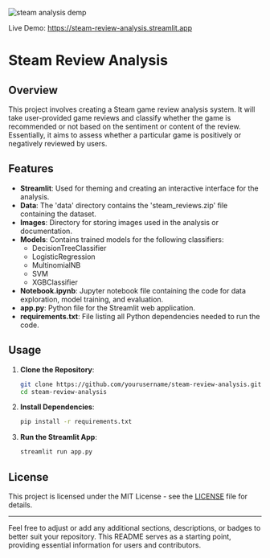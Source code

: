 ![steam analysis demp](https://github.com/SayedShaun/Steam-Review-Analysis/assets/126845316/e85f67fb-2f5f-4fb9-9769-ec0bdbc43aff)

Live Demo: https://steam-review-analysis.streamlit.app
# Steam Review Analysis

## Overview

This project involves creating a Steam game review analysis system. It will take user-provided game reviews and classify whether the game is recommended or not based on the sentiment or content of the review. Essentially, it aims to assess whether a particular game is positively or negatively reviewed by users.

## Features

- **Streamlit**: Used for theming and creating an interactive interface for the analysis.
- **Data**: The 'data' directory contains the 'steam_reviews.zip' file containing the dataset.
- **Images**: Directory for storing images used in the analysis or documentation.
- **Models**: Contains trained models for the following classifiers:
  - DecisionTreeClassifier
  - LogisticRegression
  - MultinomialNB
  - SVM
  - XGBClassifier
- **Notebook.ipynb**: Jupyter notebook file containing the code for data exploration, model training, and evaluation.
- **app.py**: Python file for the Streamlit web application.
- **requirements.txt**: File listing all Python dependencies needed to run the code.

## Usage

1. **Clone the Repository**:

    ```bash
    git clone https://github.com/yourusername/steam-review-analysis.git
    cd steam-review-analysis
    ```

2. **Install Dependencies**:

    ```bash
    pip install -r requirements.txt
    ```

3. **Run the Streamlit App**:

    ```bash
    streamlit run app.py
    ```

## License

This project is licensed under the MIT License - see the [LICENSE](LICENSE) file for details.

---

Feel free to adjust or add any additional sections, descriptions, or badges to better suit your repository. This README serves as a starting point, providing essential information for users and contributors.
